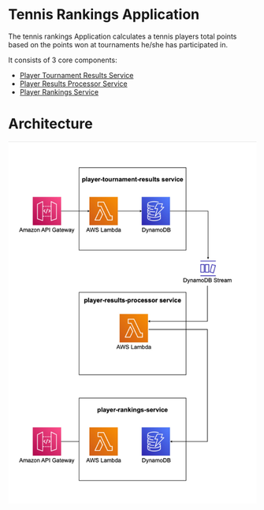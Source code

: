 # Tennis Rankings Application

The tennis rankings Application calculates a tennis players total points based on the points won at tournaments he/she has participated in.

It consists of 3 core components:
- [Player Tournament Results Service](/player-tournament-results/README.md)
- [Player Results Processor Service](/player-results-processor/README.md)
- [Player Rankings Service](/player-rankings/README.md)


# Architecture
![Tennis Rankings App](/images/tennis_rankings_app_architecture.jpg)
